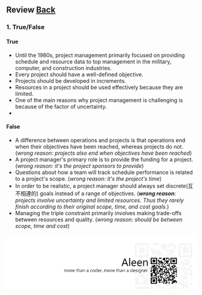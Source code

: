 ## Review	[Back](./../projectManagement.md)

### 1. True/False

#### True

- Until the 1980s, project management primarily focused on providing schedule and resource data to top management in the military, computer, and construction industries.
- Every project should have a well-defined objective.
- Projects should be developed in increments.
- Resources in a project should be used effectively because they are limited.
- One of the main reasons why project management is challenging is because of the factor of uncertainty.
- 

#### False

- A difference between operations and projects is that operations end when their objectives have been reached, whereas projects do not. (*wrong reason: projects also end when objectives have been reached*)
- A project manager's primary role is to provide the funding for a project. (*wrong reason: it's the project sponsors to provide*)
- Questions about how a team will track schedule performance is related to a project's scope. (*wrong reason: it's the project's time*)
- In order to be realistic, a project manager should always set discrete(互不相連的) goals instead of a range of objectives. (***wrong reason**: projects involve uncertainty and limited resources. Thus they rarely finish according to their original scope, time, and cost goals.*)
- Managing the triple constraint primarily involves making trade-offs between resources and quality. (*wrong reason: should be between scope, time and cost*)

<a href="http://aleen42.github.io/" target="_blank" ><img src="./../../pic/tail.gif"></a>
